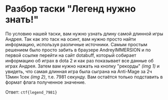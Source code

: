 # Разбор таски "Легенд нужно знать!"

По условию нашей таски, вам нужно узнать длину самой длинной игры Андрея. Так как это таск на осинт, вам нужно просто найти информацию, используя различные источники. Самым простым решением было просто забить в браузере AndreyIMMERSION и по первой ссылке перейти на сайт dotabuff, который собирает информацию об играх в dota 2 и как раз показывает все данные об играх Андрея. Затем вам нужно нажать на кнопку "рекорды" *(img 1)* и увидеть, что самая длинная игра была сыграна на Anti-Mage за 2ч 13мин 1сек *(img 2)*, т.е. 7981 секунду. Вам остаётся только подставить в формат флага полученное значение.

Ответ: `ctf{legend_7981}`
